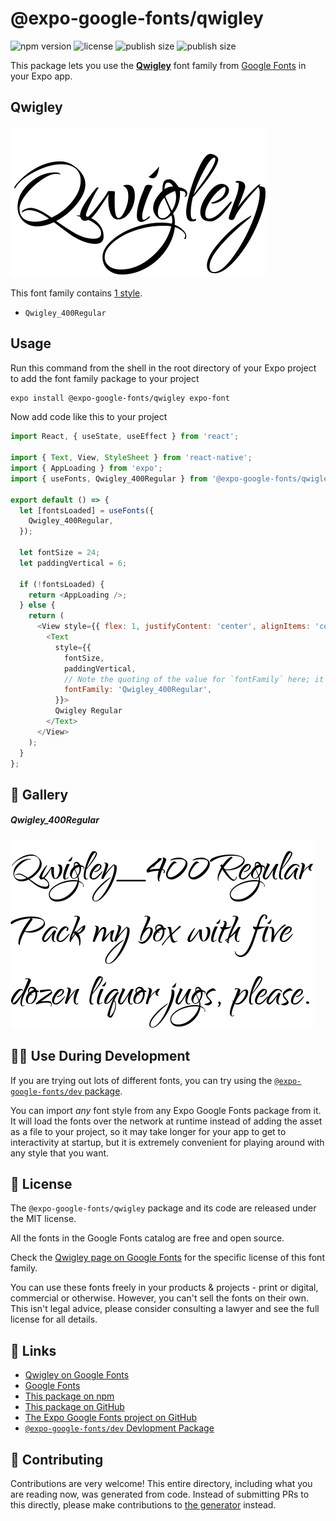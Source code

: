 # @expo-google-fonts/qwigley

![npm version](https://flat.badgen.net/npm/v/@expo-google-fonts/qwigley)
![license](https://flat.badgen.net/github/license/expo/google-fonts)
![publish size](https://flat.badgen.net/packagephobia/install/@expo-google-fonts/qwigley)
![publish size](https://flat.badgen.net/packagephobia/publish/@expo-google-fonts/qwigley)

This package lets you use the [**Qwigley**](https://fonts.google.com/specimen/Qwigley) font family from [Google Fonts](https://fonts.google.com/) in your Expo app.

## Qwigley

![Qwigley](./font-family.png)

This font family contains [1 style](#-gallery).

- `Qwigley_400Regular`

## Usage

Run this command from the shell in the root directory of your Expo project to add the font family package to your project
```sh
expo install @expo-google-fonts/qwigley expo-font
```

Now add code like this to your project
```js
import React, { useState, useEffect } from 'react';

import { Text, View, StyleSheet } from 'react-native';
import { AppLoading } from 'expo';
import { useFonts, Qwigley_400Regular } from '@expo-google-fonts/qwigley';

export default () => {
  let [fontsLoaded] = useFonts({
    Qwigley_400Regular,
  });

  let fontSize = 24;
  let paddingVertical = 6;

  if (!fontsLoaded) {
    return <AppLoading />;
  } else {
    return (
      <View style={{ flex: 1, justifyContent: 'center', alignItems: 'center' }}>
        <Text
          style={{
            fontSize,
            paddingVertical,
            // Note the quoting of the value for `fontFamily` here; it expects a string!
            fontFamily: 'Qwigley_400Regular',
          }}>
          Qwigley Regular
        </Text>
      </View>
    );
  }
};

```

## 🔡 Gallery

##### Qwigley_400Regular
![Qwigley_400Regular](./Qwigley_400Regular.ttf.png)


## 👩‍💻 Use During Development

If you are trying out lots of different fonts, you can try using the [`@expo-google-fonts/dev` package](https://github.com/expo/google-fonts/tree/master/font-packages/dev#readme).

You can import *any* font style from any Expo Google Fonts package from it. It will load the fonts
over the network at runtime instead of adding the asset as a file to your project, so it may take longer
for your app to get to interactivity at startup, but it is extremely convenient
for playing around with any style that you want.

## 📖 License

The `@expo-google-fonts/qwigley` package and its code are released under the MIT license.

All the fonts in the Google Fonts catalog are free and open source.

Check the [Qwigley page on Google Fonts](https://fonts.google.com/specimen/Qwigley) for the specific license of this font family.

You can use these fonts freely in your products & projects - print or digital, commercial or otherwise. However, you can't sell the fonts on their own. This isn't legal advice, please consider consulting a lawyer and see the full license for all details.

## 🔗 Links

- [Qwigley on Google Fonts](https://fonts.google.com/specimen/Qwigley)
- [Google Fonts](https://fonts.google.com/)
- [This package on npm](https://www.npmjs.com/package/@expo-google-fonts/qwigley)
- [This package on GitHub](https://github.com/expo/google-fonts/tree/master/font-packages/qwigley)
- [The Expo Google Fonts project on GitHub](https://github.com/expo/google-fonts)
- [`@expo-google-fonts/dev` Devlopment Package](https://github.com/expo/google-fonts/tree/master/font-packages/dev)

## 🤝 Contributing

Contributions are very welcome! This entire directory, including what you are reading now, was generated from code. Instead of submitting PRs to this directly, please make contributions to [the generator](https://github.com/expo/google-fonts/tree/master/packages/generator) instead.
